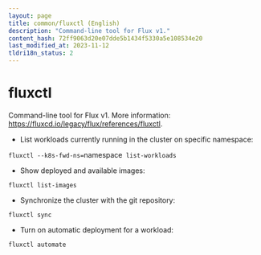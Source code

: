```yaml
---
layout: page
title: common/fluxctl (English)
description: "Command-line tool for Flux v1."
content_hash: 72ff9063d20e07dde5b1434f5330a5e108534e20
last_modified_at: 2023-11-12
tldri18n_status: 2
---
```

# fluxctl

Command-line tool for Flux v1.
More information: <https://fluxcd.io/legacy/flux/references/fluxctl>.

- List workloads currently running in the cluster on specific namespace:

`fluxctl --k8s-fwd-ns=`<span class="tldr-var badge badge-pill bg-dark-lm bg-white-dm text-white-lm text-dark-dm font-weight-bold">namespace</span>` list-workloads`

- Show deployed and available images:

`fluxctl list-images`

- Synchronize the cluster with the git repository:

`fluxctl sync`

- Turn on automatic deployment for a workload:

`fluxctl automate`
